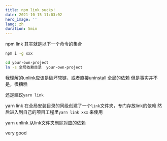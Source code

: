 ```yaml
---
title: npm link sucks!
date: 2021-10-15 11:03:02
hero_image: ''
lang: zh
duration: 5min
---
```



npm link 其实就是以下一个命令的集合
```bash
npm i -g xxx

cd your-own-project
ln -s 全局依赖目录  your-own-project

```

我理解的unlink应该是破坏软链，或者直接uninstall 全局的依赖
但是事实并不是，很糟糕

还是建议`yarn link`

yarn link 在全局安装目录的同级创建了一个`link`文件夹，专门存放link的依赖
然后进入到自己的项目工程里`yarn link xxx` 来使用

yarn unlink 从link文件夹删除对应的依赖

very good